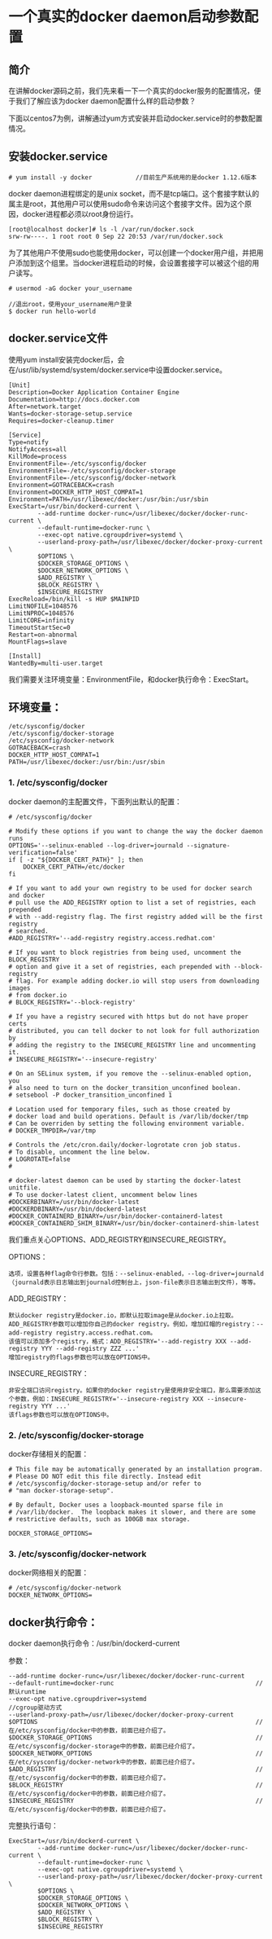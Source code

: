 一个真实的docker daemon启动参数配置
=============================================================
## 简介
在讲解docker源码之前，我们先来看一下一个真实的docker服务的配置情况，便于我们了解应该为docker daemon配置什么样的启动参数？

下面以centos7为例，讲解通过yum方式安装并启动docker.service时的参数配置情况。

## 安装docker.service

    # yum install -y docker            //目前生产系统用的是docker 1.12.6版本
    
docker daemon进程绑定的是unix socket，而不是tcp端口。这个套接字默认的属主是root，其他用户可以使用sudo命令来访问这个套接字文件。因为这个原因，docker进程都必须以root身份运行。

    [root@localhost docker]# ls -l /var/run/docker.sock   
    srw-rw----. 1 root root 0 Sep 22 20:53 /var/run/docker.sock

为了其他用户不使用sudo也能使用docker，可以创建一个docker用户组，并把用户添加到这个组里。当docker进程启动的时候，会设置套接字可以被这个组的用户读写。

    # usermod -aG docker your_username

    //退出root，使用your_username用户登录
    $ docker run hello-world

## docker.service文件
使用yum install安装完docker后，会在/usr/lib/systemd/system/docker.service中设置docker.service。

    [Unit]
    Description=Docker Application Container Engine
    Documentation=http://docs.docker.com
    After=network.target
    Wants=docker-storage-setup.service
    Requires=docker-cleanup.timer

    [Service]
    Type=notify
    NotifyAccess=all
    KillMode=process
    EnvironmentFile=-/etc/sysconfig/docker
    EnvironmentFile=-/etc/sysconfig/docker-storage
    EnvironmentFile=-/etc/sysconfig/docker-network
    Environment=GOTRACEBACK=crash
    Environment=DOCKER_HTTP_HOST_COMPAT=1
    Environment=PATH=/usr/libexec/docker:/usr/bin:/usr/sbin
    ExecStart=/usr/bin/dockerd-current \
            --add-runtime docker-runc=/usr/libexec/docker/docker-runc-current \
            --default-runtime=docker-runc \
            --exec-opt native.cgroupdriver=systemd \
            --userland-proxy-path=/usr/libexec/docker/docker-proxy-current \
            $OPTIONS \
            $DOCKER_STORAGE_OPTIONS \
            $DOCKER_NETWORK_OPTIONS \
            $ADD_REGISTRY \
            $BLOCK_REGISTRY \
            $INSECURE_REGISTRY
    ExecReload=/bin/kill -s HUP $MAINPID
    LimitNOFILE=1048576
    LimitNPROC=1048576
    LimitCORE=infinity
    TimeoutStartSec=0
    Restart=on-abnormal
    MountFlags=slave

    [Install]
    WantedBy=multi-user.target

我们需要关注环境变量：EnvironmentFile，和docker执行命令：ExecStart。

## 环境变量：

    /etc/sysconfig/docker
    /etc/sysconfig/docker-storage
    /etc/sysconfig/docker-network
    GOTRACEBACK=crash
    DOCKER_HTTP_HOST_COMPAT=1
    PATH=/usr/libexec/docker:/usr/bin:/usr/sbin

### 1. /etc/sysconfig/docker
docker daemon的主配置文件，下面列出默认的配置：

    # /etc/sysconfig/docker

    # Modify these options if you want to change the way the docker daemon runs
    OPTIONS='--selinux-enabled --log-driver=journald --signature-verification=false'
    if [ -z "${DOCKER_CERT_PATH}" ]; then
        DOCKER_CERT_PATH=/etc/docker
    fi

    # If you want to add your own registry to be used for docker search and docker
    # pull use the ADD_REGISTRY option to list a set of registries, each prepended
    # with --add-registry flag. The first registry added will be the first registry
    # searched.
    #ADD_REGISTRY='--add-registry registry.access.redhat.com'

    # If you want to block registries from being used, uncomment the BLOCK_REGISTRY
    # option and give it a set of registries, each prepended with --block-registry
    # flag. For example adding docker.io will stop users from downloading images
    # from docker.io
    # BLOCK_REGISTRY='--block-registry'

    # If you have a registry secured with https but do not have proper certs
    # distributed, you can tell docker to not look for full authorization by
    # adding the registry to the INSECURE_REGISTRY line and uncommenting it.
    # INSECURE_REGISTRY='--insecure-registry'

    # On an SELinux system, if you remove the --selinux-enabled option, you
    # also need to turn on the docker_transition_unconfined boolean.
    # setsebool -P docker_transition_unconfined 1

    # Location used for temporary files, such as those created by
    # docker load and build operations. Default is /var/lib/docker/tmp
    # Can be overriden by setting the following environment variable.
    # DOCKER_TMPDIR=/var/tmp

    # Controls the /etc/cron.daily/docker-logrotate cron job status.
    # To disable, uncomment the line below.
    # LOGROTATE=false
    #

    # docker-latest daemon can be used by starting the docker-latest unitfile.
    # To use docker-latest client, uncomment below lines
    #DOCKERBINARY=/usr/bin/docker-latest
    #DOCKERDBINARY=/usr/bin/dockerd-latest
    #DOCKER_CONTAINERD_BINARY=/usr/bin/docker-containerd-latest
    #DOCKER_CONTAINERD_SHIM_BINARY=/usr/bin/docker-containerd-shim-latest

我们重点关心OPTIONS、ADD_REGISTRY和INSECURE_REGISTRY。

OPTIONS：

    选项，设置各种flag命令行参数。包括：--selinux-enabled，--log-driver=journald（journald表示日志输出到journald控制台上，json-file表示日志输出到文件），等等。

ADD_REGISTRY：

    默认docker registry是docker.io，即默认拉取image是从docker.io上拉取。ADD_REGISTRY参数可以增加你自己的docker registry。例如，增加红帽的registry：--add-registry registry.access.redhat.com。
    该值可以添加多个registry，格式：ADD_REGISTRY='--add-registry XXX --add-registry YYY --add-registry ZZZ ...'
    增加registry的flags参数也可以放在OPTIONS中。

INSECURE_REGISTRY：

    非安全端口访问registry。如果你的docker registry是使用非安全端口，那么需要添加这个参数，例如：INSECURE_REGISTRY='--insecure-registry XXX --insecure-registry YYY ...'
    该flags参数也可以放在OPTIONS中。


### 2. /etc/sysconfig/docker-storage
docker存储相关的配置：

    # This file may be automatically generated by an installation program.
    # Please DO NOT edit this file directly. Instead edit
    # /etc/sysconfig/docker-storage-setup and/or refer to
    # "man docker-storage-setup".

    # By default, Docker uses a loopback-mounted sparse file in
    # /var/lib/docker.  The loopback makes it slower, and there are some
    # restrictive defaults, such as 100GB max storage.

    DOCKER_STORAGE_OPTIONS=


### 3. /etc/sysconfig/docker-network
docker网络相关的配置：

    # /etc/sysconfig/docker-network
    DOCKER_NETWORK_OPTIONS=


## docker执行命令：
docker daemon执行命令：/usr/bin/dockerd-current

参数：

    --add-runtime docker-runc=/usr/libexec/docker/docker-runc-current
    --default-runtime=docker-runc                                       //默认runtime
    --exec-opt native.cgroupdriver=systemd                              //cgroup驱动方式
    --userland-proxy-path=/usr/libexec/docker/docker-proxy-current
    $OPTIONS                                                            //在/etc/sysconfig/docker中的参数，前面已经介绍了。
    $DOCKER_STORAGE_OPTIONS                                             //在/etc/sysconfig/docker-storage中的参数，前面已经介绍了。
    $DOCKER_NETWORK_OPTIONS                                             //在/etc/sysconfig/docker-network中的参数，前面已经介绍了。
    $ADD_REGISTRY                                                       //在/etc/sysconfig/docker中的参数，前面已经介绍了。
    $BLOCK_REGISTRY                                                     //在/etc/sysconfig/docker中的参数，前面已经介绍了。
    $INSECURE_REGISTRY                                                  //在/etc/sysconfig/docker中的参数，前面已经介绍了。

完整执行语句：

    ExecStart=/usr/bin/dockerd-current \
            --add-runtime docker-runc=/usr/libexec/docker/docker-runc-current \
            --default-runtime=docker-runc \
            --exec-opt native.cgroupdriver=systemd \
            --userland-proxy-path=/usr/libexec/docker/docker-proxy-current \
            $OPTIONS \
            $DOCKER_STORAGE_OPTIONS \
            $DOCKER_NETWORK_OPTIONS \
            $ADD_REGISTRY \
            $BLOCK_REGISTRY \
            $INSECURE_REGISTRY



